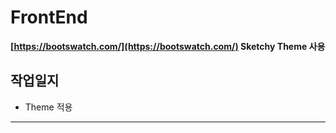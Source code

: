 # FrontEnd

**[https://bootswatch.com/](https://bootswatch.com/) Sketchy Theme 사용**


## 작업일지

- Theme 적용 

------



<!--stackedit_data:
eyJoaXN0b3J5IjpbMTkxNjM2NDg3NSwtMTE5ODgyNDcwMl19
-->